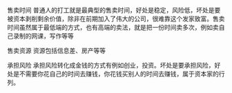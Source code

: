 售卖时间
普通人的打工就是最典型的售卖时间，好处是稳定，风险低，坏处是要被资本剥削剩余价值，除非在前期加入了伟大的公司，很难靠这个发家致富。售卖时间虽然属于最低端的方式，也有高端的卖法，就是把一份时间卖多次，例如卖自己录制的网课，写作等等

售卖资源
资源包括信息差、房产等等

承担风险
承担风险转化成金钱的方式有例如创业，投资。坏处是要承担风险，好处是不需要你花自己的时间去赚钱，你花钱买别人的时间去赚钱，属于资本家的行列。
